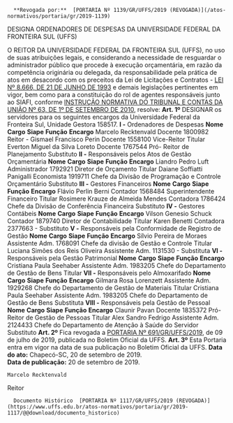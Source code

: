      **Revogada por:**  [PORTARIA Nº 1139/GR/UFFS/2019 (REVOGADA)](/atos-normativos/portaria/gr/2019-1139) 

   DESIGNA ORDENADORES DE DESPESAS DA UNIVERSIDADE FEDERAL DA FRONTEIRA SUL (UFFS)  

 O REITOR DA UNIVERSIDADE FEDERAL DA FRONTEIRA SUL (UFFS), no uso de suas atribuições legais, e considerando a necessidade de resguardar o administrador público que procede à execução orçamentária, em razão da competência originária ou delegada, da responsabilidade pela prática de atos em desacordo com os preceitos da Lei de Licitações e Contratos - [LEI Nº 8.666, DE 21 DE JUNHO DE 1993](http://www.planalto.gov.br/ccivil_03/leis/L8666compilado.htm) e demais legislações pertinentes em vigor, bem como para a constituição do rol de agentes responsáveis junto ao SIAFI, conforme [INSTRUÇÃO NORMATIVA DO TRIBUNAL E CONTAS DA UNIÃO Nº 63, DE 1º DE SETEMBRO DE 2010](http://www.fazenda.gov.br/assuntos/atuacao-internacional/arquivos/instrucao-normativa-tcu-no-63-de-1o-de-setembro-de-2010.pdf/view), resolve:   **Art. 1º**  DESIGNAR os servidores para os seguintes encargos da Universidade Federal da Fronteira Sul, Unidade Gestora 158517. **I -**  Ordenadores de Despesas     **Nome**   **Cargo**   **Siape**   **Função**   **Encargo**     Marcelo Recktenvald   Docente   1800982   Reitor   -     Gismael Francisco Perin   Docente   1558100   Vice-Reitor   Titular     Everton Miguel da Silva Loreto   Docente   1767544   Pró- Reitor de Planejamento   Substituto       **II -**  Responsáveis pelos Atos de Gestão Orçamentária     **Nome**   **Cargo**   **Siape**   **Função**   **Encargo**     Liandro Pedro Luft   Administrador   1792921   Diretor de Orçamento   Titular     Daiane Soffiatti Panigalli   Economista   1919711   Chefe da Divisão de Programação e Controle Orçamentário   Substituto       **III -**  Gestores Financeiros     **Nome**   **Cargo**   **Siape**   **Função**   **Encargo**     Flávio Perlin Berni   Contador   1568484   Superintendente Financeiro   Titular     Rosimere Krauze de Almeida Mendes   Contadora   1786424   Chefe da Divisão de Conferência Financeira   Substituto       **IV -**  Gestores Contábeis     **Nome**   **Cargo**   **Siape**   **Função**   **Encargo**     Vilson Genesio Schuck   Contador   1879740   Diretor de Contabilidade   Titular     Karen Benetti   Contadora   2377663   -   Substituto       **V -**  Responsáveis pela Conformidade de Registro de Gestão     **Nome**   **Cargo**   **Siape**   **Função**   **Encargo**     Sílvio Pereira de Moraes   Assistente Adm.   1768091   Chefe da divisão de Gestão e Controle   Titular     Luciana Simões dos Reis Oliveira   Assistente Adm.   1131530   -   Substituta       **VI -**  Responsáveis pela Gestão Patrimonial     **Nome**   **Cargo**   **Siape**   **Função**   **Encargo**     Cristiana Paula Seehaber   Assistente Adm.   1983205   Chefe do Departamento de Gestão de Bens   Titular       **VII -**  Responsáveis pelo Almoxarifado     **Nome**   **Cargo**   **Siape**   **Função**   **Encargo**     Gilmara Rosa Lorenzett   Assistente Adm.   1929268   Chefe do Departamento de Gestão de Materiais   Titular     Cristiana Paula Seehaber   Assistente Adm.   1983205   Chefe do Departamento de Gestão de Bens   Substituta       **VIII -**  Responsáveis pela Gestão de Pessoal     **Nome**   **Cargo**   **Siape**   **Função**   **Encargo**     Claunir Pavan   Docente   1835372   Pró-Reitor de Gestão de Pessoas   Titular     Alex Sandro Fedrigo   Assistente Adm.   2124433   Chefe do Departamento de Atenção à Saúde do Servidor   Substituto       **Art. 2º**  Fica revogada a [PORTARIA Nº 691/GR/UFFS/2019](https://www.uffs.edu.br/atos-normativos/portaria/gr/2019-0691), de 09 de julho de 2019, publicada no Boletim Oficial da UFFS.   **Art. 3º**  Esta Portaria entra em vigor na data de sua publicação no Boletim Oficial da UFFS.        **Data do ato:** Chapecó-SC, 20 de setembro de 2019.   
 **Data de publicação:**  20 de setembro de 2019. 

    Marcelo Recktenvald   
 Reitor 

      Documento Histórico  [PORTARIA Nº 1117/GR/UFFS/2019 (REVOGADA)](https://www.uffs.edu.br/atos-normativos/portaria/gr/2019-1117/@@download/documento_historico)     
      
